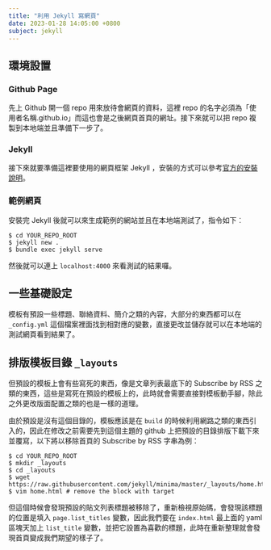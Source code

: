 ```yaml
---
title: "利用 Jekyll 寫網頁"
date: 2023-01-28 14:05:00 +0800
subject: jekyll
---
```


## 環境設置
### Github Page
先上 Github 開一個 repo 用來放待會網頁的資料，這裡 repo 的名字必須為「使用者名稱.github.io」而這也會是之後網頁首頁的網址。接下來就可以把 repo 複製到本地端並且準備下一步了。

### Jekyll
接下來就要準備這裡要使用的網頁框架 Jekyll ，安裝的方式可以參考[官方的安裝說明][jekyll-install]。

### 範例網頁
安裝完 Jekyll 後就可以來生成範例的網站並且在本地端測試了，指令如下︰
```
$ cd YOUR_REPO_ROOT
$ jekyll new .
$ bundle exec jekyll serve
```
然後就可以連上 `localhost:4000` 來看測試的結果囉。

[jekyll-install]: https://jekyllrb.com/docs/installation

## 一些基礎設定
模板有預設一些標題、聯絡資料、簡介之類的內容，大部分的東西都可以在 `_config.yml` 這個檔案裡面找到相對應的變數，直接更改並儲存就可以在本地端的測試網頁看到結果了。

## 排版模板目錄 `_layouts`
但預設的模板上會有些寫死的東西，像是文章列表最底下的 Subscribe by RSS 之類的東西，這些是寫死在預設的模板上的，此時就會需要直接對模板動手腳，除此之外更改版面配置之類的也是一樣的道理。

由於預設是沒有這個目錄的，模板應該是在 `build` 的時候利用網路之類的東西引入的，因此在修改之前需要先到這個主題的 github 上把預設的目錄排版下載下來並覆寫，以下將以移除首頁的 Subscribe by RSS 字串為例：
```
$ cd YOUR_REPO_ROOT
$ mkdir _layouts
$ cd _layouts
$ wget https://raw.githubusercontent.com/jekyll/minima/master/_layouts/home.html
$ vim home.html # remove the block with target
```
但這個時候會發現預設的貼文列表標題被移除了，重新檢視原始碼，會發現該標題的位置是填入 `page.list_titles` 變數，因此我們要在 `index.html` 最上面的 yaml 區塊天加上 `list_title` 變數，並把它設置為喜歡的標題，此時在重新整理就會發現首頁變成我們期望的樣子了。

